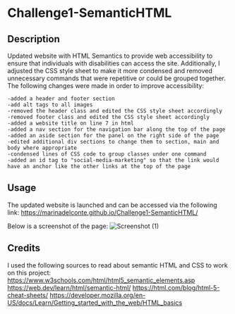 # Challenge1-SemanticHTML

## Description

Updated website with HTML Semantics to provide web accessibility to ensure that individuals with disabilities can access the site. Additionally, I adjusted the CSS style sheet to make it more condensed and removed unnecessary commands that were repetitive or could be grouped together. The following changes were made in order to improve accessibility:
    
    -added a header and footer section
    -add alt tags to all images
    -removed the header class and edited the CSS style sheet accordingly
    -removed footer class and edited the CSS style sheet accordingly
    -added a website title on line 7 in html
    -added a nav section for the navigation bar along the top of the page
    -added an aside section for the panel on the right side of the page
    -edited additional div sections to change them to section, main and body where appropriate
    -condensed lines of CSS code to group classes under one command
    -added an id tag to "social-media-marketing" so that the link would have an anchor like the other links at the top of the page

## Usage

The updated website is launched and can be accessed via the following link:
https://marinadelconte.github.io/Challenge1-SemanticHTML/ 

Below is a screenshot of the page:
![Screenshot (1)](https://github.com/marinadelconte/Challenge1-SemanticHTML/assets/137957098/fd567ad9-b284-4ce1-8b02-39df529cd555)

## Credits

I used the following sources to read about semantic HTML and CSS to work on this project:
https://www.w3schools.com/html/html5_semantic_elements.asp
https://web.dev/learn/html/semantic-html/
https://html.com/blog/html-5-cheat-sheets/
https://developer.mozilla.org/en-US/docs/Learn/Getting_started_with_the_web/HTML_basics

